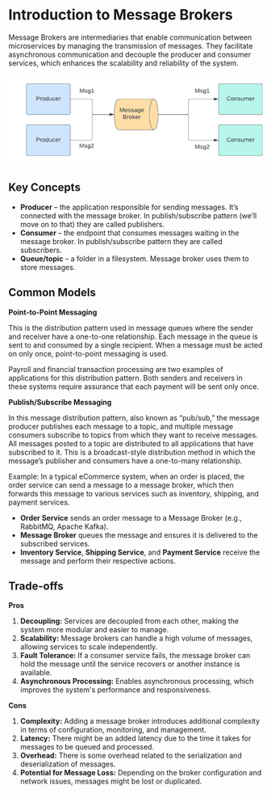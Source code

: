 

# Introduction to Message Brokers

Message Brokers are intermediaries that enable communication between microservices by managing the transmission of messages. They facilitate asynchronous communication and decouple the producer and consumer services, which enhances the scalability and reliability of the system.

![alt text](Assets/Message_Brokers.png)

## Key Concepts

* **Producer** – the application responsible for sending messages. It’s connected with the message broker. In publish/subscribe pattern (we’ll move on to that) they are called publishers. 
* **Consumer** – the endpoint that consumes messages waiting in the message broker. In publish/subscribe pattern they are called subscribers. 
* **Queue/topic** – a folder in a filesystem. Message broker uses them to store messages.

## Common Models

**Point-to-Point Messaging**

This is the distribution pattern used in message queues where the sender and receiver have a one-to-one relationship. Each message in the queue is sent to and consumed by a single recipient. When a message must be acted on only once, point-to-point messaging is used.

Payroll and financial transaction processing are two examples of applications for this distribution pattern. Both senders and receivers in these systems require assurance that each payment will be sent only once.

**Publish/Subscribe Messaging**

In this message distribution pattern, also known as “pub/sub,” the message producer publishes each message to a topic, and multiple message consumers subscribe to topics from which they want to receive messages. All messages posted to a topic are distributed to all applications that have subscribed to it. This is a broadcast-style distribution method in which the message’s publisher and consumers have a one-to-many relationship.

Example: In a typical eCommerce system, when an order is placed, the order service can send a message to a message broker, which then forwards this message to various services such as inventory, shipping, and payment services.

- **Order Service** sends an order message to a Message Broker (e.g., RabbitMQ, Apache Kafka).
- **Message Broker** queues the message and ensures it is delivered to the subscribed services.
- **Inventory Service**, **Shipping Service**, and **Payment Service** receive the message and perform their respective actions.

## Trade-offs

**Pros**
1. **Decoupling:** Services are decoupled from each other, making the system more modular and easier to manage.
2. **Scalability:** Message brokers can handle a high volume of messages, allowing services to scale independently.
3. **Fault Tolerance:** If a consumer service fails, the message broker can hold the message until the service recovers or another instance is available.
4. **Asynchronous Processing:** Enables asynchronous processing, which improves the system's performance and responsiveness.

**Cons**
1. **Complexity:** Adding a message broker introduces additional complexity in terms of configuration, monitoring, and management.
2. **Latency:** There might be an added latency due to the time it takes for messages to be queued and processed.
3. **Overhead:** There is some overhead related to the serialization and deserialization of messages.
4. **Potential for Message Loss:** Depending on the broker configuration and network issues, messages might be lost or duplicated.
